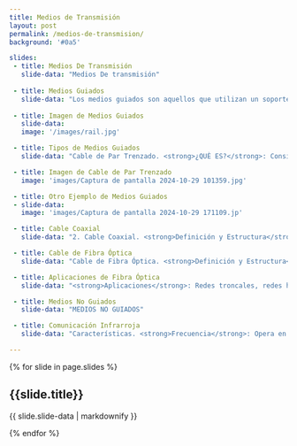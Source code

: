 ```yaml
---
title: Medios de Transmisión
layout: post
permalink: /medios-de-transmision/
background: '#0a5'

slides:
 - title: Medios De Transmisión
   slide-data: "Medios De transmisión"
   
 - title: Medios Guiados
   slide-data: "Los medios guiados son aquellos que utilizan un soporte físico para transmitir señales. Se consideran parte de la capa física de las comunicaciones de datos y son cruciales para establecer conexiones eficientes y fiables."
   
 - title: Imagen de Medios Guiados
   slide-data:
   image: '/images/rail.jpg'

 - title: Tipos de Medios Guiados
   slide-data: "Cable de Par Trenzado. <strong>¿QUÈ ES?</strong>: Consiste en pares de hilos de cobre trenzados para reducir la interferencia electromagnética. <strong>Tipos</strong>: <strong>Unshielded Twisted Pair (UTP)</strong>: Sin apantallamiento, más común en aplicaciones de red. <strong>Shielded Twisted Pair (STP)</strong>: Con apantallamiento, usado en entornos con alta interferencia. <strong>Aplicaciones</strong>: Utilizado en telefonía y redes de área local (LAN)."

 - title: Imagen de Cable de Par Trenzado
   image: 'images/Captura de pantalla 2024-10-29 101359.jpg'

 - title: Otro Ejemplo de Medios Guiados
 - slide-data:
   image: 'images/Captura de pantalla 2024-10-29 171109.jp'

 - title: Cable Coaxial
   slide-data: "2. Cable Coaxial. <strong>Definición y Estructura</strong>: Compuesto por un conductor central rodeado de aislamiento y un escudo metálico que protege contra el ruido. <strong>Rendimiento</strong>: Ofrece una mayor capacidad de transmisión en comparación con el par trenzado, aunque tiene mayor atenuación. <strong>Aplicaciones</strong>: Redes telefónicas analógicas y digitales (hasta 600 Mbps). Ethernet tradicional (10Base-2 y 10Base-5). Redes de cable de televisión (aunque muchas han sido reemplazadas por fibra óptica)."

 - title: Cable de Fibra Óptica
   slide-data: "Cable de Fibra Óptica. <strong>Definición y Estructura</strong>: Consta de un núcleo de vidrio o plástico que transmite señales como luz, rodeado de un revestimiento y una capa protectora. <strong>Modos de Propagación</strong>: <strong>Multimodo</strong>: Permite múltiples caminos de luz; incluye fibras de índice escalonado y graduado, que afectan la distorsión de la señal. <strong>Monomodo</strong>: Utiliza un haz estrecho de luz, permitiendo menos distorsión y mayor distancia. <strong>Rendimiento</strong>: Menor atenuación, requiere menos repetidores (aproximadamente diez veces menos que el coaxial o el par trenzado)."

 - title: Aplicaciones de Fibra Óptica
   slide-data: "<strong>Aplicaciones</strong>: Redes troncales, redes híbridas que combinan fibra y coaxial, y redes de área local como 100Base-FX (Fast Ethernet)."

 - title: Medios No Guiados
   slide-data: "MEDIOS NO GUIADOS"

 - title: Comunicación Infrarroja
   slide-data: "Características. <strong>Frecuencia</strong>: Opera en la banda de infrarrojos, aproximadamente a 400 THz. <strong>Ancho de Banda</strong>: Su amplio ancho de banda permite la transmisión de datos digitales a altas tasas de datos."

---
```

{% for slide in page.slides %}                 
<section data-background="{% if slide.image %}{{slide.image}}{% elsif slide.background %}{{slide.background}}{% else %}{{page.background}}{% endif %}">
  <h1>{{slide.title}}</h1>
  <p>{{ slide.slide-data | markdownify }}</p>
</section>               
{% endfor %}


